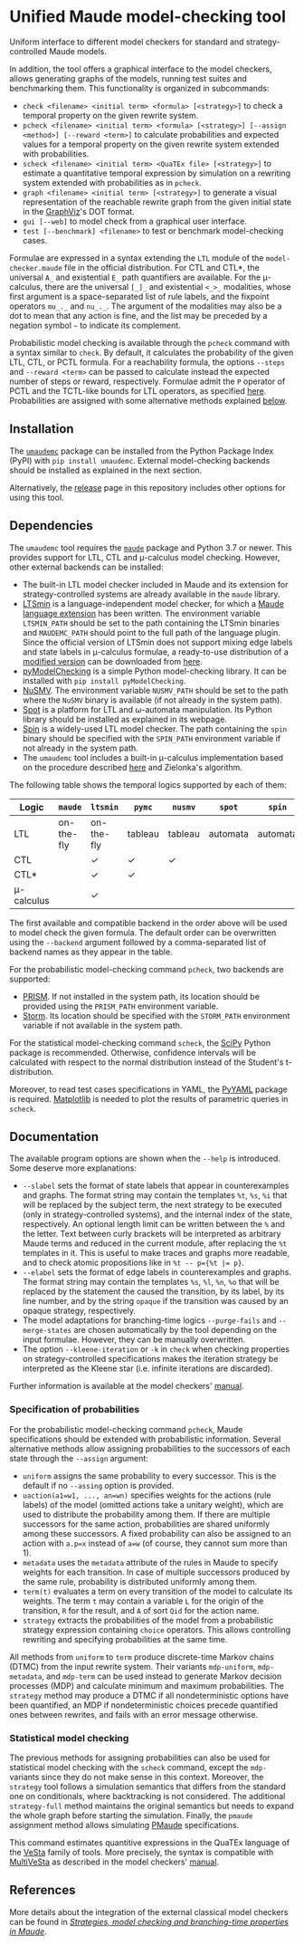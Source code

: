 Unified Maude model-checking tool
=================================

Uniform interface to different model checkers for standard and
strategy-controlled Maude models.

In addition, the tool offers a graphical interface to the model checkers,
allows generating graphs of the models, running test suites and
benchmarking them. This functionality is organized in subcommands:

* `check <filename> <initial term> <formula> [<strategy>]` to check a
temporal property on the given rewrite system.
* `pcheck <filename> <initial term> <formula> [<strategy>] [--assign <method>] [--reward <term>]`
to calculate probabilities and expected values for a temporal property on the
given rewrite system extended with probabilities.
* `scheck <filename> <initial term> <QuaTEx file> [<strategy>]` to estimate
a quantitative temporal expression by simulation on a rewriting system extended
with probabilities as in `pcheck`.
* `graph <filename> <initial term> [<strategy>]` to generate a visual
representation of the reachable rewrite graph from the given initial state
in the [GraphViz](https://graphviz.org/)'s DOT format.
* `gui [--web]` to model check from a graphical user interface.
* `test [--benchmark] <filename>` to test or benchmark model-checking cases.

Formulae are expressed in a syntax extending the `LTL` module of the 
`model-checker.maude` file in the official distribution. For CTL and CTL*, the
universal `A_` and existential `E_` path quantifiers are available. For the
μ-calculus, there are the universal `[_]_` and existential `<_>_` modalities,
whose first argument is a space-separated list of rule labels, and the
fixpoint operators `mu_._` and `nu_._`. The argument of the modalities may also
be a dot to mean that any action is fine, and the list may be preceded by a
negation symbol `~` to indicate its complement.

Probabilistic model checking is available through the `pcheck` command with a
syntax similar to `check`. By default, it calculates the probability of the 
given LTL, CTL, or PCTL formula. For a reachability formula, the options
`--steps` and `--reward <term>` can be passed to calculate instead the expected
number of steps or reward, respectively. Formulae
admit the `P` operator of PCTL and the TCTL-like bounds for LTL operators, as
specified [here](umaudemc/data/problog.maude). Probabilities are assigned with
some alternative methods explained [below](#specification-of-probabilities).


Installation
------------

The [`umaudemc`](https://pypi.org/project/umaudemc) package can be installed from
the Python Package Index (PyPI) with `pip install umaudemc`. External
model-checking backends should be installed as explained in the next section.

Alternatively, the [release](https://github.com/fadoss/umaudemc/releases/tag/latest)
page in this repository includes other options for using this tool.


Dependencies
------------

The `umaudemc` tool requires the [`maude`](https://pypi.org/project/maude) package
and Python 3.7 or newer. This provides support for LTL, CTL and μ-calculus
model checking. However, other external backends can be installed:

* The built-in LTL model checker included in Maude and its extension for
strategy-controlled systems are already available in the `maude` library.
* [LTSmin](https://ltsmin.utwente.nl) is a language-independent model checker,
for which a [Maude language extension](https://maude.ucm.es/strategies)
has been written. The environment variable `LTSMIN_PATH` should be set to
the path containing the LTSmin binaries and `MAUDEMC_PATH` should point
to the full path of the language plugin. Since the official version of LTSmin
does not support mixing edge labels and state labels in μ-calculus formulae,
a ready-to-use distribution of a
[modified version](https://github.com/fadoss/ltsmin) can be downloaded from
[here](https://maude.ucm.es/strategies).
* [pyModelChecking](https://pypi.org/project/pyModelChecking/) is a simple
Python model-checking library. It can be installed with
`pip install pyModelChecking`.
* [NuSMV](https://nusmv.fbk.eu/). The environment variable `NUSMV_PATH` should
be set to the path where the `NuSMV` binary is available (if not already in
the system path).
* [Spot](https://spot.lrde.epita.fr/) is a platform for LTL and ω-automata
manipulation. Its Python library should be installed as explained in its
webpage.
* [Spin](https://spinroot.com/) is a widely-used LTL model checker. The path
containing the `spin` binary should be specified with the `SPIN_PATH`
environment variable if not already in the system path.
* The `umaudemc` tool includes a built-in μ-calculus implementation based on
the procedure described [here](https://doi.org/10.1007/978-3-319-10575-8_26)
and Zielonka's algorithm.

The following table shows the temporal logics supported by each of them:

| Logic      | `maude`     | `ltsmin`    | `pymc`   | `nusmv`  | `spot`   | `spin`   | `builtin` |
| ---------- | ----------- | ----------- | -------- | -------- | -------- | -------- | --------- |
| LTL        | on-the-fly  | on-the-fly  | tableau  | tableau  | automata | automata |           |
| CTL        |             | ✓           | ✓        | ✓        |          |          | ✓         |
| CTL*       |             | ✓           | ✓        |          |          |          |           |
| μ-calculus |             | ✓           |          |          |          |          | ✓         |

The first available and compatible backend in the order above will be used to
model check the given formula. The default order can be overwritten using the
`--backend` argument followed by a comma-separated list of backend names as
they appear in the table.

For the probabilistic model-checking command `pcheck`, two backends are supported:
* [PRISM](https://www.prismmodelchecker.org/). If not installed in the system path,
its location should be provided using the `PRISM_PATH` environment variable.
* [Storm](https://www.stormchecker.org/). Its location should be specified
with the `STORM_PATH` environment variable if not available in the system path.

For the statistical model-checking command `scheck`, the [SciPy](https://scipy.org/)
Python package is recommended. Otherwise, confidence intervals will be calculated
with respect to the normal distribution instead of the Student's t-distribution.

Moreover, to read test cases specifications in YAML, the
[PyYAML](https://pypi.org/project/pyaml/) package is required. [Matplotlib](https://matplotlib.org/) is needed to plot the results of parametric queries in `scheck`.


Documentation
-------------

The available program options are shown when the `--help` is introduced.
Some deserve more explanations:

* `--slabel` sets the format of state labels that appear in counterexamples and
graphs. The format string may contain the templates `%t`, `%s`, `%i` that will
be replaced by the subject term, the next strategy to be executed (only in
strategy-controlled systems), and the internal index of the state,
respectively. An optional length limit can be written between the `%` and the
letter. Text between curly brackets will be interpreted as arbitrary Maude
terms and reduced in the current module, after replacing the `%t` templates in
it. This is useful to make traces and graphs more readable, and to check atomic
propositions like in `%t -- p={%t |= p}`.
* `--elabel` sets the format of edge labels in counterexamples and graphs. The
format string may contain the templates `%s`, `%l`, `%n`, `%o` that will be
replaced by the statement the caused the transition, by its label, by its line
number, and by the string `opaque` if the transition was caused by an opaque
strategy, respectively.
* The model adaptations for branching-time logics `--purge-fails` and
`--merge-states` are chosen automatically by the tool depending on the input
formulae. However, they can be manually overwritten.
* The option `--kleene-iteration` or `-k` in `check` when checking properties
on strategy-controlled specifications makes the iteration strategy be
interpreted as the Kleene star (i.e. infinite iterations are discarded).

Further information is available at the model checkers'
[manual](https://maude.ucm.es/strategies/modelchecker-manual.pdf).

### Specification of probabilities

For the probabilistic model-checking command `pcheck`, Maude specifications
should be extended with probabilistic information. Several alternative methods
allow assigning probabilities to the successors of each state through the
`--assign` argument:

* `uniform` assigns the same probability to every successor. This is the default
if no `--assing` option is provided.
* `uaction(a1=w1, ..., an=wn)` specifies weights for the actions (rule labels)
of the model (omitted actions take a unitary weight), which are used to
distribute the probability among them. If there are multiple successors for the
same action, probabilities are shared uniformly among these successors. A fixed
probability can also be assigned to an action with `a.p=x` instead of `a=w`
(of course, they cannot sum more than 1).
* `metadata` uses the `metadata` attribute of the rules in Maude to specify
weights for each transition. In case of multiple successors produced by the same
rule, probability is distributed uniformly among them. 
* `term(t)` evaluates a term on every transition of the model to calculate its
weights. The term `t` may contain a variable `L` for the origin of the transition,
`R` for the result, and `A` of sort `Qid` for the action name.
* `strategy` extracts the probabilities of the model from a probabilistic strategy
expression containing `choice` operators. This allows controlling
rewriting and specifying probabilities at the same time.

All methods from `uniform` to `term` produce discrete-time Markov chains (DTMC) from
the input rewrite system. Their variants `mdp-uniform`, `mdp-metadata`, and `mdp-term`
can be used instead to generate Markov decision processes (MDP) and calculate minimum
and maximum probabilities. The `strategy` method may produce a DTMC if all
nondeterministic options have been quantified, an MDP if nondeterministic choices
precede quantified ones between rewrites, and fails with an error message otherwise.

### Statistical model checking

The previous methods for assigning probabilities can also be used for statistical
model checking with the `scheck` command, except the `mdp-` variants since they do
not make sense in this context. Moreover, the `strategy` tool follows a simulation
semantics that differs from the standard one on conditionals, where backtracking is
not considered. The additional `strategy-full` method maintains the original semantics
but needs to expand the whole graph before starting the simulation. Finally, the
`pmaude` assignment method allows simulating
[PMaude](https://doi.org/10.1016/j.entcs.2005.10.040) specifications.

This command estimates quantitive expressions in the QuaTEx language of the
[VeSta](https://doi.org/10.1109/QEST.2005.42) family of tools. More precisely,
the syntax is compatible with [MultiVeSta](https://doi.org/10.4108/icst.valuetools.2013.254377)
as described in the model checkers' [manual](https://maude.ucm.es/strategies/modelchecker-manual.pdf).


References
----------

More details about the integration of the external classical model checkers can be found
in [*Strategies, model checking and branching-time properties in Maude*](https://doi.org/10.1016/j.jlamp.2021.100700).
